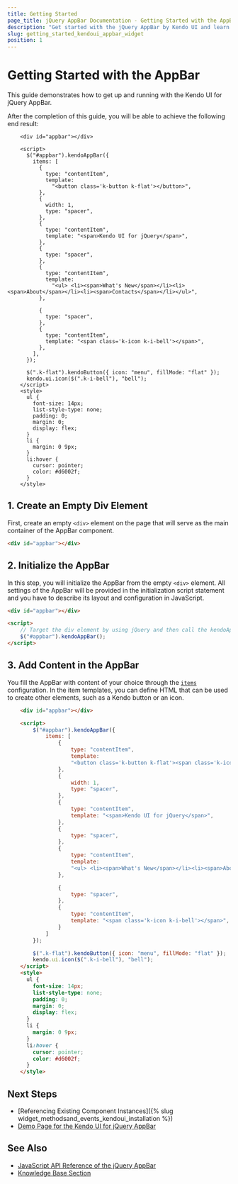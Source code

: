 ```yaml
---
title: Getting Started
page_title: jQuery AppBar Documentation - Getting Started with the AppBar
description: "Get started with the jQuery AppBar by Kendo UI and learn how to create the component."
slug: getting_started_kendoui_appbar_widget
position: 1
---
```


# Getting Started with the AppBar

This guide demonstrates how to get up and running with the Kendo UI for jQuery AppBar.

After the completion of this guide, you will be able to achieve the following end result:


```dojo
    <div id="appbar"></div>

    <script>
      $("#appbar").kendoAppBar({
        items: [
          {
            type: "contentItem",
            template:
              "<button class='k-button k-flat'></button>",
          },
          {
            width: 1,
            type: "spacer",
          },
          {
            type: "contentItem",
            template: "<span>Kendo UI for jQuery</span>",
          },
          {
            type: "spacer",
          },
          {
            type: "contentItem",
            template:
              "<ul> <li><span>What's New</span></li><li><span>About</span></li><li><span>Contacts</span></li></ul>",
          },

          {
            type: "spacer",
          },
          {
            type: "contentItem",
            template: "<span class='k-icon k-i-bell'></span>",
          },
        ],
      });

      $(".k-flat").kendoButton({ icon: "menu", fillMode: "flat" });
      kendo.ui.icon($(".k-i-bell"), "bell"); 
    </script>
    <style>
      ul {
        font-size: 14px;
        list-style-type: none;
        padding: 0;
        margin: 0;
        display: flex;
      }
      li {
        margin: 0 9px;
      }
      li:hover {
        cursor: pointer;
        color: #d6002f;
      }
    </style>
```

## 1. Create an Empty Div Element

First, create an empty `<div>` element on the page that will serve as the main container of the AppBar component.

```html
<div id="appbar"></div>
```

## 2. Initialize the AppBar

In this step, you will initialize the AppBar from the empty `<div>` element. All settings of the AppBar will be provided in the initialization script statement and you have to describe its layout and configuration in JavaScript.

```html
<div id="appbar"></div>

<script>
    // Target the div element by using jQuery and then call the kendoAppBar() method.
    $("#appbar").kendoAppBar();
</script>
```

## 3. Add Content in the AppBar

You fill the AppBar with content of your choice through the [`items`](/api/javascript/ui/appbar/configuration/items) configuration. In the item templates, you can define HTML that can be used to create other elements, such as a Kendo button or an icon.

```html
    <div id="appbar"></div>

    <script>
        $("#appbar").kendoAppBar({
            items: [
                {
                    type: "contentItem",
                    template:
                    "<button class='k-button k-flat'><span class='k-icon k-i-menu'></span></button>",
                },
                {
                    width: 1,
                    type: "spacer",
                },
                {
                    type: "contentItem",
                    template: "<span>Kendo UI for jQuery</span>",
                },
                {
                    type: "spacer",
                },
                {
                    type: "contentItem",
                    template:
                    "<ul> <li><span>What's New</span></li><li><span>About</span></li><li><span>Contacts</span></li></ul>",
                },

                {
                    type: "spacer",
                },
                {
                    type: "contentItem",
                    template: "<span class='k-icon k-i-bell'></span>",
                }
            ]
        });

        $(".k-flat").kendoButton({ icon: "menu", fillMode: "flat" });
        kendo.ui.icon($(".k-i-bell"), "bell"); 
    </script>
    <style>
      ul {
        font-size: 14px;
        list-style-type: none;
        padding: 0;
        margin: 0;
        display: flex;
      }
      li {
        margin: 0 9px;
      }
      li:hover {
        cursor: pointer;
        color: #d6002f;
      }
    </style>
```

## Next Steps

* [Referencing Existing Component Instances]({% slug widget_methodsand_events_kendoui_installation %})
* [Demo Page for the Kendo UI for jQuery AppBar](https://demos.telerik.com/kendo-ui/appbar/index)

## See Also

* [JavaScript API Reference of the jQuery AppBar](/api/javascript/ui/appbar)
* [Knowledge Base Section](/knowledge-base)


